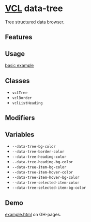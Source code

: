 # [VCL](https://vcl.github.io/) data-tree

Tree structured data browser.

## Features

## Usage

[basic example](/demo/example.html)

## Classes

- `vclTree`
- `vclBorder`
- `vclListHeading`

## Modifiers

## Variables

- `--data-tree-bg-color`
- `--data-tree-border-color`
- `--data-tree-heading-color`
- `--data-tree-heading-bg-color`
- `--data-tree-item-bg-color`
- `--data-tree-item-hover-color`
- `--data-tree-item-hover-bg-color`
- `--data-tree-selected-item-color`
- `--data-tree-selected-item-bg-color`

## Demo

[example.html](/demo/example.html) on GH-pages.

